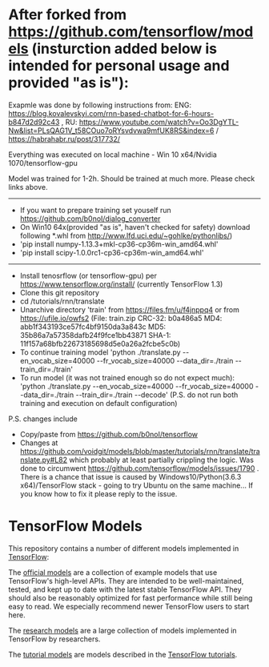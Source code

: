 # After forked from https://github.com/tensorflow/models (insturction added below is intended for personal usage and provided "as is"):

Exapmle was done by following instructions from: ENG: https://blog.kovalevskyi.com/rnn-based-chatbot-for-6-hours-b847d2d92c43 , RU: https://www.youtube.com/watch?v=Oo3DgYTL-Nw&list=PLsQAG1V_t58COuo7oRYsvdvwa9mfUK8RS&index=6 / https://habrahabr.ru/post/317732/

Everything was executed on local machine - Win 10 x64/Nvidia 1070/tensorflow-gpu

Model was trained for 1-2h. Should be trained at much more. Please check links above.

----------------------

* If you want to prepare training set youself run https://github.com/b0noI/dialog_converter
* On Win10 64x(provided "as is", haven't checked for safety) download following *.whl from http://www.lfd.uci.edu/~gohlke/pythonlibs/) 
* 'pip install numpy-1.13.3+mkl-cp36-cp36m-win_amd64.whl'
* 'pip install scipy-1.0.0rc1-cp36-cp36m-win_amd64.whl'

----------------------

* Install tenosrflow (or tensorflow-gpu) per https://www.tensorflow.org/install/ (currently TensorFlow 1.3)
* Clone this git repository
* cd /tutorials/rnn/translate
* Unarchive directory 'train' from https://files.fm/u/f4jnppq4 or from https://ufile.io/owfs2
(File: train.zip
	CRC-32: b0a486a5
	MD4: abb1f343193ce57fc4bf9150da3a843c
	MD5: 35b86a7a57358dafb24f9fce1bb43871
	SHA-1: 11f157a68bfb22673185698d5e0a26a2fcbe5c0b)
* To continue training model 'python ./translate.py  --en_vocab_size=40000 --fr_vocab_size=40000 --data_dir=./train --train_dir=./train'
* To run model (it was not trained enough so do not expect much): 'python ./translate.py  --en_vocab_size=40000 --fr_vocab_size=40000 --data_dir=./train --train_dir=./train --decode' (P.S. do not run both training and execution on default configuration)

	
P.S. changes include 
* Copy/paste from https://github.com/b0noI/tensorflow
* Changes at https://github.com/voidgit/models/blob/master/tutorials/rnn/translate/translate.py#L82 which probably at least partially crippling the logic. Was done to circumwent https://github.com/tensorflow/models/issues/1790 . There is a chance that issue is caused by Windows10/Python(3.6.3 x64)/TensorFlow stack - going to try Ubuntu on the same machine... If you know how to fix it please reply to the issue.


# TensorFlow Models

This repository contains a number of different models implemented in [TensorFlow](https://tensorflow.org):

The [official models](official) are a collection of example models that use TensorFlow's high-level APIs. They are intended to be well-maintained, tested, and kept up to date with the latest stable TensorFlow API. They should also be reasonably optimized for fast performance while still being easy to read. We especially recommend newer TensorFlow users to start here.

The [research models](research) are a large collection of models implemented in TensorFlow by researchers.

The [tutorial models](tutorials) are models described in the [TensorFlow tutorials](https://www.tensorflow.org/tutorials/).
